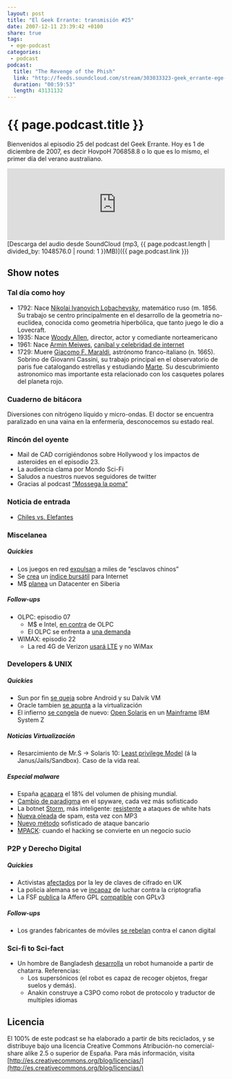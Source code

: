 ```yaml
---
layout: post
title: "El Geek Errante: transmisión #25"
date: 2007-12-11 23:39:42 +0100
share: true
tags:
 - ege-podcast
categories:
 - podcast
podcast:
  title: "The Revenge of the Phish"
  link: "http://feeds.soundcloud.com/stream/303033323-geek_errante-ege-podcast-ep25.mp3"
  duration: "00:59:53"
  length: 43131132
---
```


# {{ page.podcast.title }}
Bienvenidos al episodio 25 del podcast del Geek Errante. Hoy es 1 de diciembre de 2007, es decir HovpoH 706858.8 o lo que es lo mismo, el primer día del verano australiano.

<iframe width="100%" height="166" scrolling="no" frameborder="no" src="https://w.soundcloud.com/player/?url=https%3A//api.soundcloud.com/tracks/303033323&amp;color=ff5500&amp;auto_play=false&amp;hide_related=false&amp;show_comments=true&amp;show_user=true&amp;show_reposts=false"></iframe>
[Descarga del audio desde SoundCloud (mp3, {{ page.podcast.length | divided_by: 1048576.0 | round: 1 }}MB)]({{ page.podcast.link }})

## Show notes

### Tal día como hoy
- 1792: Nace [Nikolai Ivanovich Lobachevsky](https://en.wikipedia.org/wiki/Nikolai_Lobachevsky), matemático ruso (m. 1856. Su trabajo se centro principalmente en el desarrollo de la geometria no-euclidea, conocida como geometria hiperbólica, que tanto juego le dio a Lovecraft.
- 1935: Nace [Woody Allen](https://en.wikipedia.org/wiki/Woody_Allen), director, actor y comediante norteamericano
- 1961: Nace [Armin Meiwes](https://en.wikipedia.org/wiki/Armin_Meiwes), [caníbal y celebridad de internet](https://www.youtube.com/playlist?list=PLdjsPAqV3F9rZVImG-_07bZ0xrF6iz6lk)
- 1729: Muere [Giacomo F. Maraldi](https://en.wikipedia.org/wiki/Giacomo_F._Maraldi), astrónomo franco-italiano (n. 1665). Sobrino de Giovanni Cassini, su trabajo principal en el observatorio de paris fue catalogando estrellas y estudiando [Marte](https://www.nasa.gov/audience/forstudents/9-12/features/F_Mars_Chronology.html). Su descubrimiento astronomico mas importante esta relacionado con los casquetes polares del planeta rojo.

### Cuaderno de bitácora
Diversiones con nitrógeno líquido y micro-ondas. El doctor se encuentra paralizado en una vaina en la enfermería, desconocemos su estado real.

### Rincón del oyente
- Mail de CAD corrigiéndonos sobre Hollywood y los impactos de asteroides en el episodio 23.
- La audiencia clama por Mondo Sci-Fi
- Saludos a nuestros nuevos seguidores de twitter
- Gracias al podcast [“Mossega la poma“](https://mossegalapoma.cat/)

### Noticia de entrada
- [Chiles vs. Elefantes](http://boingboing.net/2007/11/20/hot-pepper-to-ward-o.html)

### Miscelanea

##### Quickies
- Los juegos en red [expulsan](http://elpais.com/diario/2007/11/21/radiotv/1195599605_850215.html) a miles de “esclavos chinos”
- Se [crea](http://arstechnica.com/business/2007/11/putting-stock-in-the-internet-a-look-at-the-new-nasdaq-internet-index/) un [índice bursátil](http://web.archive.org/web/20080204191112/http://www.techtear.com/2007/11/27/internet-ahora-tiene-un-indice-bursatil/) para Internet
- M$ [planea](https://slashdot.org/story/07/11/26/1341239/microsoft-plans-data-center-in-siberia) un Datacenter en Siberia

##### Follow-ups
- OLPC: episodio 07
    - M$ e Intel, [en contra](http://barrapunto.com/article.pl?sid=07/11/26/1140200&from=rss) de OLPC
    - El OLPC se enfrenta a [una  demanda](http://web.archive.org/web/20080306090510/http://www.diarioti.com/gate/n.php?id=15976)
- WIMAX: episodio 22
    - La red 4G de Verizon [usará LTE](http://arstechnica.com/uncategorized/2007/11/verizon-decides-on-lte-for-4g-wireless-broadband/) y no WiMax

### Developers & UNIX

##### Quickies
- Sun por fin [se queja](http://www.javahispano.org/antiguo_javahispano_org/2007/11/20/sun-por-fin-se-queja-ante-google-por-android.html) sobre Android y su Dalvik VM
- Oracle tambien [se apunta](http://www.oracle.com/us/corporate/press/015985_EN) a la virtualización
- El infierno [se congela](http://web.archive.org/web/20080125060317/http://blogs.sun.com/jimgris/entry/solaris_on_ibm_mainframes) de nuevo: [Open Solaris](http://web.archive.org/web/20080107094714/http://www.c0t0d0s0.org/archives/3819-Some-thoughts-about-Mainframe-Solaris.html) en un [Mainframe](https://www.youtube.com/watch?v=cH71qP-yDDI) IBM System Z

##### Noticias Virtualización
- Resarcimiento de Mr.S -> Solaris 10: [Least privilege Model](http://web.archive.org/web/20080312021137/http://www.sun.com/bigadmin/features/articles/least_privilege.jsp) (á la Janus/Jails/Sandbox). Caso de la vida real.

##### Especial malware
- España [acapara]() el 18% del volumen de phising mundial.
- [Cambio de paradigma](http://www.technewsworld.com/rsstory/59944.html) en el spyware, cada vez más sofisticado
- La botnet [Storm](http://boingboing.net/2007/10/24/stormworm-botnet-las.html), más inteligente: [resistente](http://web.archive.org/web/20080228200922/http://www.antirootkit.com/articles/eye-of-the-storm-worm/Peacomm-C-Cracking-the-nutshell.html) a ataques de white hats
- [Nueva oleada](http://www.noticiasdot.com/wp2/2007/10/25/un-nuevo-tipo-de-spam-con-archivos-mp3-adjuntos-invade-la-red/) de spam, esta vez con MP3
- [Nuevo método](http://blog.hispasec.com/laboratorio/255.html) sofisticado de ataque bancario
- [MPACK](http://www.vsantivirus.com/faq-mpack.htm): cuando el hacking se convierte en un negocio sucio

### P2P y Derecho Digital

##### Quickies
- Activistas [afectados](http://news.bbc.co.uk/2/hi/technology/7102180.stm) por la ley de claves de cifrado en UK
- La policia alemana se ve [incapaz](http://blog.segu-info.com.ar/2007/11/la-polica-alemana-no-puede-con-la.html) de luchar contra la criptografia
- La FSF [publica](http://www.javahispano.org/antiguo_javahispano_org/2007/11/30/publicada-la-version-final-de-la-agpl-v3.html) la Affero GPL [compatible](https://news.slashdot.org/story/07/11/20/049258/fsf-releases-agpl-license-for-web-services) con GPLv3

##### Follow-ups
- Los grandes fabricantes de móviles [se rebelan](http://www.internautas.org/html/4607.html) contra el canon digital

### Sci-fi to Sci-fact
- Un hombre de Bangladesh [desarrolla](http://www.bangladesh.com/blog/bangladeshi-student-develops-robot) un robot humanoide a partir de chatarra. Referencias:
    - Los supersónicos (el robot es capaz de recoger objetos, fregar suelos y demás).
    - Anakin construye a C3PO como robot de protocolo y traductor de multiples idiomas

## Licencia
El 100% de este podcast se ha elaborado a partir de bits reciclados, y se distribuye bajo una licencia Creative Commons Atribución-no comercial-share alike 2.5 o superior de España. Para más información, visita [http://es.creativecommons.org/blog/licencias/](http://es.creativecommons.org/blog/licencias/)

